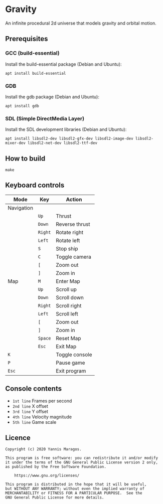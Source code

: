# Gravity

An infinite procedural 2d universe that models gravity and orbital motion.

## Prerequisites

### GCC (build-essential)

Install the build-essential package (Debian and Ubuntu):

```
apt install build-essential
```

### GDB

Install the gdb package (Debian and Ubuntu):

```
apt install gdb
```

### SDL (Simple DirectMedia Layer)

Install the SDL development libraries (Debian and Ubuntu):

```
apt install libsdl2-dev libsdl2-gfx-dev libsdl2-image-dev libsdl2-mixer-dev libsdl2-net-dev libsdl2-ttf-dev
```

## How to build

```
make
```

## Keyboard controls

| Mode       | Key     | Action         |
| ---------- | ------- | -------------- |
| Navigation |         |                |
|            | `Up`    | Thrust         |
|            | `Down`  | Reverse thrust |
|            | `Right` | Rotate right   |
|            | `Left`  | Rotate left    |
|            | `S`     | Stop ship      |
|            | `C`     | Toggle camera  |
|            | `[`     | Zoom out       |
|            | `]`     | Zoom in        |
| Map        | `M`     | Enter Map      |
|            | `Up`    | Scroll up      |
|            | `Down`  | Scroll down    |
|            | `Right` | Scroll right   |
|            | `Left`  | Scroll left    |
|            | `[`     | Zoom out       |
|            | `]`     | Zoom in        |
|            | `Space` | Reset Map      |
|            | `Esc`   | Exit Map       |
| `K`        |         | Toggle console |
| `P`        |         | Pause game     |
| `Esc`      |         | Exit program   |

## Console contents

-   `1st line` Frames per second
-   `2nd line` X offset
-   `3rd line` Y offset
-   `4th line` Velocity magnitude
-   `5th line` Game scale

## Licence

    Copyright (c) 2020 Yannis Maragos.

    This program is free software: you can redistribute it and/or modify
    it under the terms of the GNU General Public License version 2 only,
    as published by the Free Software Foundation.

        https://www.gnu.org/licenses/

    This program is distributed in the hope that it will be useful,
    but WITHOUT ANY WARRANTY; without even the implied warranty of
    MERCHANTABILITY or FITNESS FOR A PARTICULAR PURPOSE.  See the
    GNU General Public License for more details.
